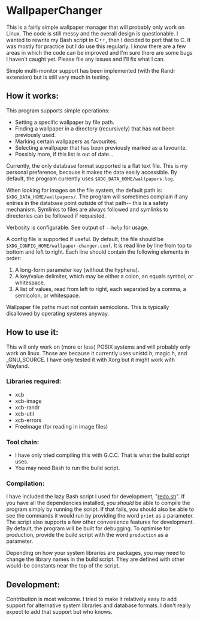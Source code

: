 # WallpaperChanger
This is a fairly simple wallpaper manager that will probably only work on Linux. The code is still messy and the overall design is questionable. I wanted to rewrite my Bash script in C++, then I decided to port that to C. It was mostly for practice but I do use this regularly. I know there are a few areas in which the code can be improved and I'm sure there are some bugs I haven't caught yet. Please file any issues and I'll fix what I can.

Simple multi-monitor support has been implemented (with the Randr extension) but is still very much in testing.

## How it works:

This program supports simple operations:
- Setting a specific wallpaper by file path.
- Finding a wallpaper in a directory (recursively) that has not been previously used.
- Marking certain wallpapers as favourites.
- Selecting a wallpaper that has been previously marked as a favourite.
- Possibly more, if this list is out of date...

Currently, the only database format supported is a flat text file. This is my personal preference, because it makes the data easily accessible. By default, the program currently uses `$XDG_DATA_HOME/wallpapers.log`.

When looking for images on the file system, the default path is: `$XDG_DATA_HOME/wallpapers/`. The program will sometimes complain if any entries in the database point outside of that path-- this is a safety mechanism. Symlinks to files are always followed and symlinks to directories can be followed if requested.

Verbosity is configurable. See output of `--help` for usage.

A config file is supported if useful. By default, the file should be `$XDG_CONFIG_HOME/wallpaper-changer.conf`. It is read line by line from top to bottom and left to right. Each line should contain the following elements in order:
1. A long-form parameter key (without the hyphens).
2. A key/value delimiter, which may be either a colon, an equals symbol, or whitespace.
3. A list of values, read from left to right, each separated by a comma, a semicolon, or whitespace.

Wallpaper file paths must not contain semicolons. This is typically disallowed by operating systems anyway.

## How to use it:

This will only work on (more or less) POSIX systems and will probably only work on linux. Those are because it currently uses unistd.h, magic.h, and _GNU_SOURCE. I have only tested it with Xorg but it might work with Wayland.

### Libraries required:
- xcb
- xcb-image
- xcb-randr
- xcb-util
- xcb-errors
- FreeImage (for reading in image files)

### Tool chain:
- I have only tried compiling this with G.C.C. That is what the build script uses.
- You may need Bash to run the build script.

### Compilation:

I have included the lazy Bash script I used for development, "[redo.sh](redo.sh)". If you have all the dependencies installed, you *should* be able to compile the program simply by running the script. If that fails, you should also be able to see the commands it would run by providing the word `print` as a parameter. The script also supports a few other convenience features for development. By default, the program will be built for debugging. To optimise for production, provide the build script with the word `production` as a parameter.

Depending on how your system libraries are packages, you may need to change the library names in the build script. They are defined with other would-be constants near the top of the script.

## Development:

Contribution is most welcome. I tried to make it relatively easy to add support for alternative system libraries and database formats. I don't really expect to add that support but who knows.

